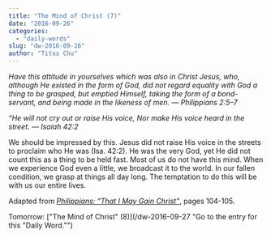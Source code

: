 ```yaml
---
title: "The Mind of Christ (7)"
date: "2016-09-26"
categories: 
  - "daily-words"
slug: "dw-2016-09-26"
author: "Titus Chu"
---
```


_Have this attitude in yourselves which was also in Christ Jesus, who, although He existed in the form of God, did not regard equality with God a thing to be grasped, but emptied Himself, taking the form of a bond-servant, and being made in the likeness of men. — Philippians 2:5–7_

_“He will not cry out or raise His voice,_ _Nor make His voice heard in the street._ _— Isaiah 42:2_

We should be impressed by this. Jesus did not raise His voice in the streets to proclaim who He was (Isa. 42:2). He was the very God, yet He did not count this as a thing to be held fast. Most of us do not have this mind. When we experience God even a little, we broadcast it to the world. In our fallen condition, we grasp at things all day long. The temptation to do this will be with us our entire lives.

Adapted from _[Philippians: “That I May Gain Christ”](/book-philippians/ "Go to the listing for this book.")_, pages 104-105.

Tomorrow: ["The Mind of Christ" (8)](/dw-2016-09-27 "Go to the entry for this "Daily Word."")
